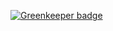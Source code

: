 

[![Greenkeeper badge](https://badges.greenkeeper.io/JamesKyburz/servify.svg)](https://greenkeeper.io/)